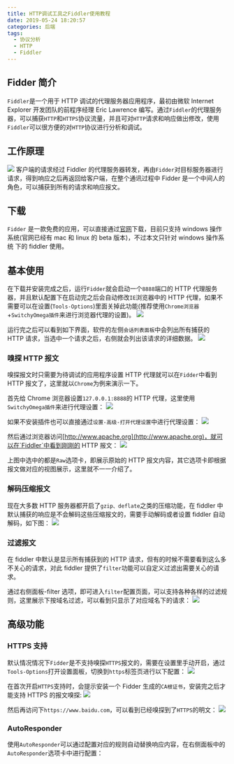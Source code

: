 ```yaml
---
title: HTTP调试工具之Fiddler使用教程
date: 2019-05-24 18:20:57
categories: 后端
tags:
  - 协议分析
  - HTTP
  - Fiddler
---
```


## Fidder 简介

`Fiddler`是一个用于 HTTP 调试的代理服务器应用程序，最初由微软 Internet Explorer 开发团队的前程序经理 Eric Lawrence 编写。通过`Fiddler`的代理服务器，可以捕获`HTTP`和`HTTPS`协议流量，并且可对`HTTP`请求和响应做出修改，使用`Fiddler`可以很方便的对`HTTP`协议进行分析和调试。

## 工作原理

![](fiddler-tutorial/2019-05-25-18-17-30.png)
客户端的请求经过 Fiddler 的代理服务器转发，再由`Fidder`对目标服务器进行请求，得到响应之后再返回给客户端，在整个通讯过程中 Fidder 是一个中间人的角色，可以捕获到所有的请求和响应报文。

<!-- more -->

## 下载

`Fidder` 是一款免费的应用，可以直接通过[官网](https://www.telerik.com/download/fiddler)下载，目前只支持 windows 操作系统(官网已经有 mac 和 linux 的 beta 版本)，不过本文只针对 windows 操作系统 下的 fiddler 使用。

## 基本使用

在下载并安装完成之后，运行`Fidder`就会启动一个`8888`端口的 HTTP 代理服务器，并且默认配置下在启动完之后会自动修改`IE`浏览器中的 HTTP 代理，如果不需要可以在设置(`Tools-Options`)里面关掉此功能(推荐使用`Chrome浏览器`+`SwitchyOmega插件`来进行浏览器代理的设置)。
![](fiddler-tutorial/2019-05-25-17-52-45.png)

运行完之后可以看到如下界面，软件的左侧`会话列表面板`中会列出所有捕获的 HTTP 请求，当选中一个请求之后，右侧就会列出该请求的详细数据。
![](fiddler-tutorial/2019-05-26-15-41-46.png)

### 嗅探 HTTP 报文

嗅探报文时只需要为待调试的应用程序设置 HTTP 代理就可以在`Fidder`中看到 HTTP 报文了，这里就以`Chrome`为例来演示一下。

首先给 Chrome 浏览器设置`127.0.0.1:8888`的 HTTP 代理，这里使用`SwitchyOmega插件`来进行代理设置：
![](fiddler-tutorial/2019-05-25-18-00-15.png)

如果不安装插件也可以直接通过`设置-高级-打开代理设置`中进行代理设置：
![](fiddler-tutorial/2019-05-26-15-52-33.png)

然后通过浏览器访问[http://www.apache.org](http://www.apache.org)，就可以在`Fiddler`中看到刚刚的 HTTP 报文：
![](fiddler-tutorial/2019-05-26-15-20-53.png)

上图中选中的都是`Raw`选项卡，即展示原始的 HTTP 报文内容，其它选项卡即根据报文做对应的视图展示，这里就不一一介绍了。

### 解码压缩报文

现在大多数 HTTP 服务器都开启了`gzip、deflate`之类的压缩功能，在 fiddler 中默认捕获的响应是不会解码这些压缩报文的，需要手动解码或者设置 fiddler 自动解码，如下图：
![](fiddler-tutorial/2019-05-30-18-30-54.png)

### 过滤报文

在 fiddler 中默认是显示所有捕获到的 HTTP 请求，但有的时候不需要看到这么多不关心的请求，对此 fiddler 提供了`filter`功能可以自定义过滤出需要关心的请求。

通过右侧面板-filter 选项，即可进入`filter`配置页面，可以支持各种各样的过滤规则，这里展示下按域名过滤，可以看到只显示了对应域名下的请求：
![](fiddler-tutorial/2019-05-30-18-46-40.png)

## 高级功能

### HTTPS 支持

默认情况情况下`Fidder`是不支持嗅探`HTTPS`报文的，需要在设置里手动开启，通过`Tools-Options`打开设置面板，切换到`https`标签页进行以下配置：
![](fiddler-tutorial/2019-06-13-15-59-07.png)

在首次开启`HTTPS`支持时，会提示安装一个 Fidder 生成的`CA根证书`，安装完之后才能支持 HTTPS 的报文嗅探:
![](fiddler-tutorial/2019-06-13-16-02-01.png)

然后再访问下`https://www.baidu.com`，可以看到已经嗅探到了`HTTPS`的明文：
![](fiddler-tutorial/2019-06-13-16-03-50.png)

### AutoResponder
使用`AutoResponder`可以通过配置对应的规则自动替换响应内容，在右侧面板中的`AutoResponder`选项卡中进行配置：
